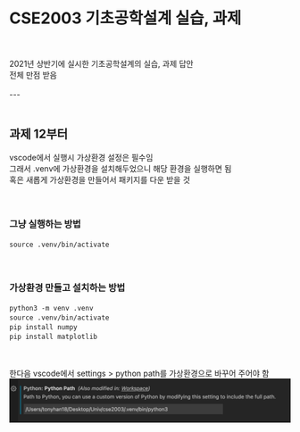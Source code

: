 # CSE2003 기초공학설계 실습, 과제<br>
<br><br>
2021년 상반기에 실시한 기초공학설계의 실습, 과제 답안<br>
전체 만점 받음<br>
<br>
---<br>
<br>

## 과제 12부터

vscode에서 실행시 가상환경 설정은 필수임<br>
그래서 .venv에 가상환경을 설치해두었으니 해당 환경을 실행하면 됨<br>
혹은 새롭게 가상환경을 만들어서 패키지를 다운 받을 것<br>
<br><br>

### 그냥 실행하는 방법
`source .venv/bin/activate`<br>
<br><br>

### 가상환경 만들고 설치하는 방법<br>
`python3 -m venv .venv`<br>
`source .venv/bin/activate`<br>
`pip install numpy`<br>
`pip install matplotlib`<br>
<br><br>

한다음 vscode에서 settings > python path를 가상환경으로 바꾸어 주어야 함<br>
![](img1.png)

